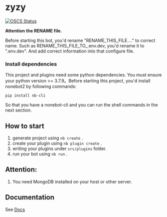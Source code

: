 # zyzy

[![OSCS Status](https://www.oscs1024.com/platform/badge/GammaMilk/ZYNB.svg?size=small)](https://www.oscs1024.com/project/GammaMilk/ZYNB?ref=badge_small)

**Attention the RENAME file.**

Before starting this bot, you'd rename "RENAME_THIS_FILE...." to correct name. Such as RENAME_THIS_FILE_TO_.env.dev, you'd rename it to ".env.dev". And add correct information into that configure file.

### Install dependencies

This project and plugins need some python dependencies. You must ensure your python version >= 3.7.9。Before starting this project, you'd install nonebot2 by following commands:

```shell
pip install nb-cli
```

So that you have a nonebot-cli and you can run the shell commands in the next section.

## How to start

1. generate project using `nb create` .
2. create your plugin using `nb plugin create` .
3. writing your plugins under `src/plugins` folder.
4. run your bot using `nb run` .

## Attention:

1. You need MongoDB installed on your host or other server.

## Documentation

See [Docs](https://v2.nonebot.dev/)
